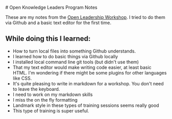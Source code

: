 # Open Knowledge Leaders Program Notes

These are my notes from the [Open Leadership Workshop](leaders.rufuspollock.org). I tried to do them via Github and a basic text editor for the first time.

## While doing this I learned:

* How to turn local files into something Github understands.
* I learned how to do basic things via Github locally
* I installed local command line git tools (but didn't use them)
* That my text editor would make writing code easier, at least basic HTML. I'm wondering if there might be some plugins for other languages like CSS.
* It's quite pleasing to write in markdown for a workshop. You don't need to leave the keyboard.
* I need to work on my markdown skills
* I miss the on the fly formatting
* Landmark style in these types of training sessions seems really good
* This type of training is super useful.
